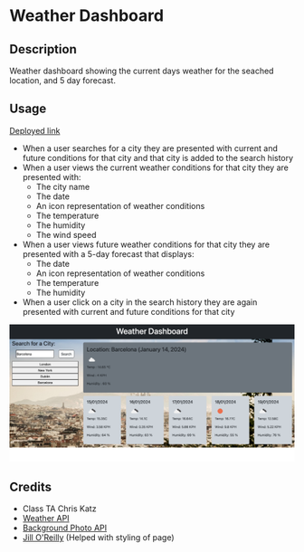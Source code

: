 # Weather Dashboard


## Description
Weather dashboard showing the current days weather for the seached location, and 5 day forecast. 

## Usage
 
[Deployed link](https://segleston.github.io/weather-dashboard/)

- When a user searches for a city they are presented with current and future conditions for that city and that city is added to the search history
- When a user views the current weather conditions for that city they are presented with:
    - The city name
    - The date
    - An icon representation of weather conditions
    - The temperature
    - The humidity
    - The wind speed
- When a user views future weather conditions for that city they are presented with a 5-day forecast that displays:
    - The date
    - An icon representation of weather conditions
    - The temperature
    - The humidity
- When a user click on a city in the search history they are again presented with current and future conditions for that city


![alt text](./assets/images/screencapture-file-Users-scrambled-Desktop-bootcamp-challenges-weather-weather-dashboard-index-html-2024-01-14-18_17_30.png)

## Credits 
- Class TA Chris Katz
- [Weather API](https://www.openweathermap.org)
- [Background Photo API](https://pixabay.com/)
- [Jill O'Reilly](https://github.com/jilloreilly/) (Helped with styling of page)
